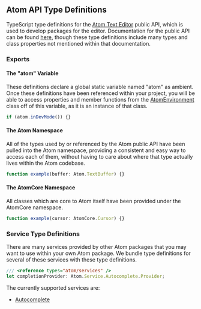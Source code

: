 ## Atom API Type Definitions

TypeScript type definitions for the [Atom Text Editor](https://atom.io/) public API, which is used to develop packages for the editor. Documentation for the public API can be found [here](https://atom.io/docs/api/v1.19.5/), though these type definitions include many types and class properties not mentioned within that documentation.

### Exports

#### The "atom" Variable

These definitions declare a global static variable named "atom" as ambient. Once these definitions have been referenced within your project, you will be able to access properties and member functions from the [AtomEnvironment](https://atom.io/docs/api/v1.19.5/AtomEnvironment) class off of this variable, as it is an instance of that class.

```ts
if (atom.inDevMode()) {}
```

#### The Atom Namespace

All of the types used by or referenced by the Atom public API have been pulled into the Atom namespace, providing a consistent and easy way to access each of them, without having to care about where that type actually lives within the Atom codebase.

```ts
function example(buffer: Atom.TextBuffer) {}
```

#### The AtomCore Namespace

All classes which are core to Atom itself have been provided under the AtomCore namespace.

```ts
function example(cursor: AtomCore.Cursor) {}
```

### Service Type Definitions

There are many services provided by other Atom packages that you may want to use within your own Atom package. We bundle type definitions for several of these services with these type definitions.

```ts
/// <reference types="atom/services" />
let completionProvider: Atom.Service.Autocomplete.Provider;
```

The currently supported services are:
- [Autocomplete](https://github.com/atom/autocomplete-plus)
